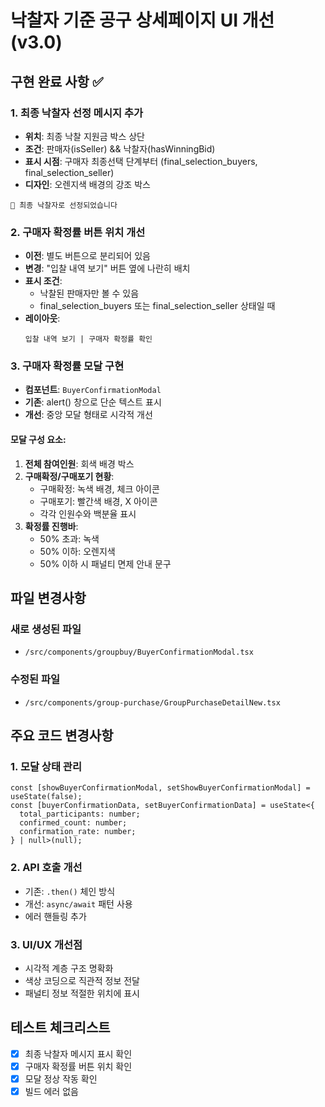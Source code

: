 # 낙찰자 기준 공구 상세페이지 UI 개선 (v3.0)

## 구현 완료 사항 ✅

### 1. 최종 낙찰자 선정 메시지 추가
- **위치**: 최종 낙찰 지원금 박스 상단
- **조건**: 판매자(isSeller) && 낙찰자(hasWinningBid)
- **표시 시점**: 구매자 최종선택 단계부터 (final_selection_buyers, final_selection_seller)
- **디자인**: 오렌지색 배경의 강조 박스
```tsx
🎉 최종 낙찰자로 선정되었습니다
```

### 2. 구매자 확정률 버튼 위치 개선
- **이전**: 별도 버튼으로 분리되어 있음
- **변경**: "입찰 내역 보기" 버튼 옆에 나란히 배치
- **표시 조건**: 
  - 낙찰된 판매자만 볼 수 있음
  - final_selection_buyers 또는 final_selection_seller 상태일 때
- **레이아웃**: 
  ```
  입찰 내역 보기 | 구매자 확정률 확인
  ```

### 3. 구매자 확정률 모달 구현
- **컴포넌트**: `BuyerConfirmationModal`
- **기존**: alert() 창으로 단순 텍스트 표시
- **개선**: 중앙 모달 형태로 시각적 개선

#### 모달 구성 요소:
1. **전체 참여인원**: 회색 배경 박스
2. **구매확정/구매포기 현황**:
   - 구매확정: 녹색 배경, 체크 아이콘
   - 구매포기: 빨간색 배경, X 아이콘
   - 각각 인원수와 백분율 표시
3. **확정률 진행바**:
   - 50% 초과: 녹색
   - 50% 이하: 오렌지색
   - 50% 이하 시 패널티 면제 안내 문구

## 파일 변경사항

### 새로 생성된 파일
- `/src/components/groupbuy/BuyerConfirmationModal.tsx`

### 수정된 파일
- `/src/components/group-purchase/GroupPurchaseDetailNew.tsx`

## 주요 코드 변경사항

### 1. 모달 상태 관리
```tsx
const [showBuyerConfirmationModal, setShowBuyerConfirmationModal] = useState(false);
const [buyerConfirmationData, setBuyerConfirmationData] = useState<{
  total_participants: number;
  confirmed_count: number;
  confirmation_rate: number;
} | null>(null);
```

### 2. API 호출 개선
- 기존: `.then()` 체인 방식
- 개선: `async/await` 패턴 사용
- 에러 핸들링 추가

### 3. UI/UX 개선점
- 시각적 계층 구조 명확화
- 색상 코딩으로 직관적 정보 전달
- 패널티 정보 적절한 위치에 표시

## 테스트 체크리스트
- [x] 최종 낙찰자 메시지 표시 확인
- [x] 구매자 확정률 버튼 위치 확인
- [x] 모달 정상 작동 확인
- [x] 빌드 에러 없음